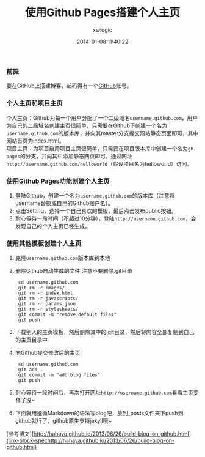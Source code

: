 ﻿---
author: xwlogic
date: 2014-01-08 11:40:22
layout: post
title: 使用Github Pages搭建个人主页
categories:
- 日志
tags:
- GitHub
---


### **前提** ###
要在GitHub上搭建博客，起码得有一个[GitHub](https://github.com)账号。
 

### **个人主页和项目主页** ###
个人主页：Github为每一个用户分配了一个二级域名`username.github.com`，用户为自己的二级域名创建主页很简单，只需要在Github下创建一个名为`username.github.com`的版本库，并向其master分支提交网站静态页面即可，其中网站首页为index.html。  
项目主页：为项目启用项目主页很简单，只需要在项目版本库中创建一个名为`gh-pages`的分支，并向其中添加静态网页即可，通过网址`http://username.github.com/helloworld`（假设项目名为helloworld）访问。  


### **使用Github Pages功能创建个人主页** ###
1. 登陆Github，创建一个名为`username.github.com`的版本库（注意将username替换成自己的Github账户名）。
2. 点击Setting，选择一个自己喜欢的模板，最后点击发布public按钮。
3. 耐心等待一段时间（不超过10分钟），登陆`http://username.github.com`，会发现自己的个人主页已经生成。


### **使用其他模板创建个人主页** ###
1. 克隆`username.github.com`版本库到本地  

		
2. 删除Github自动生成的文件,注意不要删除.git目录  

		cd username.github.com		
		git rm -r images/
		git rm -r index.html
		git rm -r javascripts/
		git rm -r params.json
		git rm -r stylesheets/
		git commit -m "remove default files"
		git push  
3. 下载别人的主页模板，然后删除其中的.git目录，然后将内容全部复制到自己的主页目录中  

4. 向Github提交修改后的主页  
		
		cd username.github.com
		git add .
		git commit -m "add blog files"
		git push

5. 耐心等待一段时间后，再次打开网址`http://username.github.com`看看主页变样了没~

6. 下面就用遵循Markdown的语法写blog吧，放到_posts文件夹下push到github就行了，github原生支持jekyll哦~


[参考博文][http://hahaya.github.io/2013/06/26/build-blog-on-github.html](link-block-spechttp://hahaya.github.io/2013/06/26/build-blog-on-github.html)



  
  
  


